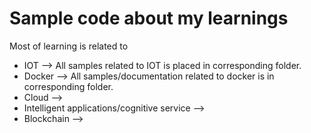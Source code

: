 # Sample code about my learnings
Most of learning is related to 
 * IOT -->
 All samples related to IOT is placed in corresponding folder.
 * Docker -->
 All samples/documentation related to docker is in corresponding folder.
 * Cloud -->
 * Intelligent applications/cognitive service -->
 * Blockchain -->
